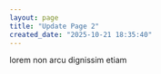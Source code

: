 ```yaml
---
layout: page
title: "Update Page 2"
created_date: "2025-10-21 18:35:40"
---
```


lorem non arcu dignissim etiam 
